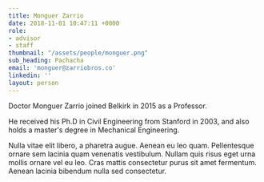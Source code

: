 ```yaml
---
title: Monguer Zarrio
date: 2018-11-01 10:47:11 +0000
role:
- advisor
- staff
thumbnail: "/assets/people/monguer.png"
sub_heading: Pachacha
email: 'monguer@zarriobros.co'
linkedin: ''
layout: person
---
```

Doctor Monguer Zarrio joined Belkirk in 2015 as a Professor.

He received his Ph.D in Civil Engineering from Stanford in 2003, and also holds a master's degree in Mechanical Engineering.

Nulla vitae elit libero, a pharetra augue. Aenean eu leo quam. Pellentesque ornare sem lacinia quam venenatis vestibulum. Nullam quis risus eget urna mollis ornare vel eu leo. Cras mattis consectetur purus sit amet fermentum. Aenean lacinia bibendum nulla sed consectetur.